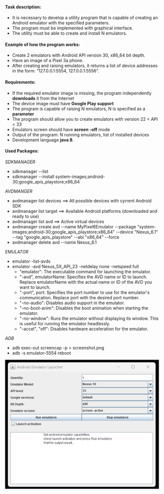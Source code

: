 #### Task description:
* It is necessary to develop a utility program that is capable of creating an Android emulator with the specified parameters.
* The program must be implemented with graphical interface.
* The utility must be able to create and install N emulators.
  
#### Example of how the program works: 
* Create 2 emulators with Android API version 30, x86_64 bit depth.
* Have an image of a Pixel 3a phone.
* After creating and raising emulators, it returns a list of device addresses in the form: “127.0.0.1:5554, 127.0.0.1:5556”.

#### Requirements:
* If the required emulator image is missing, the program independently **downloads** it from the Internet
* The device image must have **Google Play support**
* The program is capable of raising N emulators, N is specified as a **parameter**
* The program should allow you to create emulators with version 22 < API < 33
* Emulators screen should have **screen -off** mode
* Output of the program: N running emulators, list of installed devices
* Development language **java 8**.

#### Used Packages:
_SDKMANAGER_
* sdkmanager --list
* sdkmanager --install system-images;android-30;google_apis_playstore;x86_64

_AVDMANGER_
* avdmanager list devices	==> All possible devices with cyrrent Android SDK
* avdmanager list target 	==> Available Android platforms (downloaded and ready to use)
* avdmanager list avd		==> Active virtual devices
* avdmanager create avd --name MyPixel6Emulator --package "system-images;android-30;google_apis_playstore;x86_64" --device "Nexus_6.1" --tag "google_apis_playstore" --abi "x86_64" --force
* avdmanager delete avd --name Nexus_6.1

_EMULATOR_
* emulator -list-avds
* emulator -avd Nexus_5X_API_23 -netdelay none -netspeed full
    * "emulator": The executable command for launching the emulator.
    * "-avd", emulatorName: Specifies the AVD name or ID to launch. Replace emulatorName with the actual name or ID of the AVD you want to launch.
    * "-port", port: Specifies the port number to use for the emulator's communication. Replace port with the desired port number.
    * "-no-audio": Disables audio support in the emulator.
    * "-no-boot-anim": Disables the boot animation when starting the emulator.
    * "-no-window": Runs the emulator without displaying its window. This is useful for running the emulator headlessly.
    * "-accel", "off": Disables hardware acceleration for the emulator.
    
_ADB_
* adb exec-out screencap -p > screenshot.png
* adb -s emulator-5554 reboot

![launcher window](https://github.com/chemyl/android_emulator_launcher/raw/master/src/main/resources/screen1.png)
